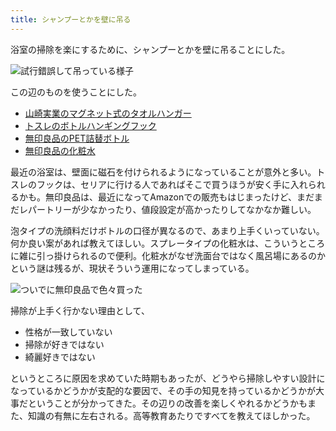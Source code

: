```yaml
---
title: シャンプーとかを壁に吊る
---
```


浴室の掃除を楽にするために、シャンプーとかを壁に吊ることにした。

![](https://i.imgur.com/HVL3MYhh.jpg "試行錯誤して吊っている様子")

この辺のものを使うことにした。

- [山崎実業のマグネット式のタオルハンガー](https://www.amazon.co.jp/dp/B07MCBSGDJ)
- [トスレのボトルハンギングフック](https://www.amazon.co.jp/dp/B0872TWRT2)
- [無印良品のPET詰替ボトル](https://www.muji.com/jp/ja/store/cmdty/detail/4550002867928)
- [無印良品の化粧水](https://www.muji.com/jp/ja/store/cmdty/detail/4548076448341)

最近の浴室は、壁面に磁石を付けられるようになっていることが意外と多い。トスレのフックは、セリアに行ける人であればそこで買うほうが安く手に入れられるかも。無印良品は、最近になってAmazonでの販売もはじまったけど、まだまだレパートリーが少なかったり、値段設定が高かったりしてなかなか難しい。

泡タイプの洗顔料だけボトルの口径が異なるので、あまり上手くいっていない。何か良い案があれば教えてほしい。スプレータイプの化粧水は、こういうところに雑に引っ掛けられるので便利。化粧水がなぜ洗面台ではなく風呂場にあるのかという謎は残るが、現状そういう運用になってしまっている。

![](https://i.imgur.com/08u6Q0vh.jpg "ついでに無印良品で色々買った")

掃除が上手く行かない理由として、

- 性格が一致していない
- 掃除が好きではない
- 綺麗好きではない

というところに原因を求めていた時期もあったが、どうやら掃除しやすい設計になっているかどうかが支配的な要因で、その手の知見を持っているかどうかが大事だということが分かってきた。その辺りの改善を楽しくやれるかどうかもまた、知識の有無に左右される。高等教育あたりですべてを教えてほしかった。
